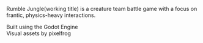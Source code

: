 Rumble Jungle(working title) is a creature team battle game with a focus on frantic, physics-heavy interactions.<br>

Built using the Godot Engine<br>
Visual assets by pixelfrog<br>